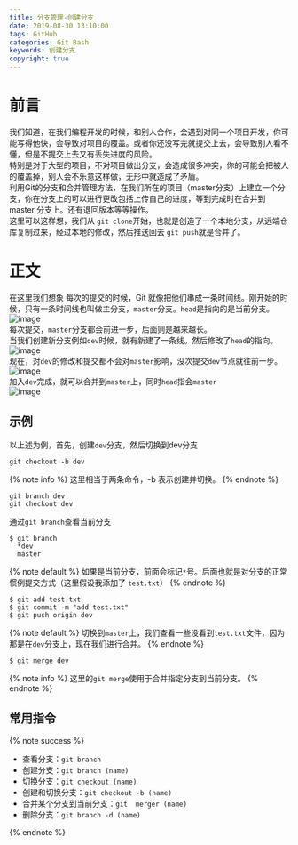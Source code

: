 ```yaml
---
title: 分支管理-创建分支
date: 2019-08-30 13:10:00
tags: GitHub
categories: Git Bash
keywords: 创建分支
copyright: true
---
```

# 前言
我们知道，在我们编程开发的时候，和别人合作，会遇到对同一个项目开发，你可能写得他快，会导致对项目的覆盖。或者你还没写完就提交上去，会导致别人看不懂，但是不提交上去又有丢失进度的风险。  
特别是对于大型的项目，不对项目做出分支，会造成很多冲突，你的可能会把被人的覆盖掉，别人会不乐意这样做，无形中就造成了矛盾。  
利用Git的分支和合并管理方法，在我们所在的项目（master分支）上建立一个分支，你在分支上的可以进行更改包括上传自己的进度，等到完成时在合并到 master 分支上。还有退回版本等等操作。  
这里可以这样想，我们从 ``git clone``开始，也就是创造了一个本地分支，从远端仓库复制过来，经过本地的修改，然后推送回去 ``git push``就是合并了。
<!-- more -->
# 正文
在这里我们想象 每次的提交的时候，Git 就像把他们串成一条时间线。刚开始的时候，只有一条时间线也叫做主分支，``master``分支。``head``是指向的是当前分支。  
![image](https://note.youdao.com/yws/public/resource/359e08a52f64deaac553adb0132327ad/xmlnote/A4213FA4F9184B98B679166BB4B03424/10904)  
每次提交，``master``分支都会前进一步，后面则是越来越长。  
当我们创建新分支例如``dev``时候，就有新建了一条线。然后修改了``head``的指向。
![image](https://note.youdao.com/yws/public/resource/359e08a52f64deaac553adb0132327ad/xmlnote/92301115073743879932EEF15F0D3B9C/10936)  
现在，对``dev``的修改和提交都不会对``master``影响，没次提交``dev``节点就往前一步。  
![image](https://note.youdao.com/yws/public/resource/359e08a52f64deaac553adb0132327ad/xmlnote/8ECA3B28C73243ACA4615AA5C173284F/10947)  
加入``dev``完成，就可以合并到``master``上，同时``head``指会``master``  
![image](https://note.youdao.com/yws/public/resource/359e08a52f64deaac553adb0132327ad/xmlnote/9DBEF8FF1B1941E08B2D379E534C4FD0/10955)  
## 示例
以上述为例，首先，创建``dev``分支，然后切换到dev分支
```
git checkout -b dev
```
{% note info %}
这里相当于两条命令，-b 表示创建并切换。
{% endnote %}
```
git branch dev
git checkout dev
```
通过``git branch``查看当前分支
```
$ git branch
  *dev
  master
```
{% note default %}
如果是当前分支，前面会标记``*``号。后面也就是对分支的正常惯例提交方式（这里假设我添加了 ``test.txt``）
{% endnote %}
```
$ git add test.txt
$ git commit -m "add test.txt"
$ git push origin dev
```
{% note default %}
切换到``master``上，我们查看一些没看到``test.txt``文件，因为那是在``dev``分支上，现在我们进行合并。
{% endnote %}
```
$ git merge dev
```
{% note info %}
这里的``git merge``使用于合并指定分支到当前分支。
{% endnote %}  
## 常用指令
{% note success %}
- 查看分支：``git branch``
- 创建分支：``git branch (name)``
- 切换分支：``git checkout (name)``
- 创建和切换分支：``git checkout -b (name)``
- 合并某个分支到当前分支：``git  merger (name)``
- 删除分支：``git branch -d (name)``  

{% endnote %}
